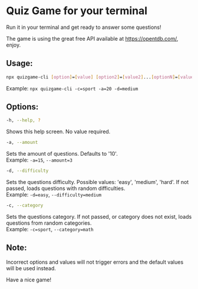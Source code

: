 # Quiz Game for your terminal

Run it in your terminal and get ready to answer some questions!

The game is using the great free API available at https://opentdb.com/, enjoy.

## Usage:

```sh
npx quizgame-cli [option]=[value] [option2]=[value2]...[optionN]=[valueN]
```
Example: `npx quizgame-cli -c=sport -a=20 -d=medium`

## Options:

```sh
-h, --help, ?
```

Shows this help screen. No value required.

```sh
-a, --amount
``` 

Sets the amount of questions. Defaults to '10'.  
Example: `-a=15`, `--amount=3`

```sh
-d, --difficulty
```

Sets the questions difficulty. Possible values: 'easy', 'medium', 'hard'. If not passed, loads questions with random difficulties.  
Example: `-d=easy`, `--difficulty=medium`

```sh
-c, --category
```

Sets the questions category. If not passed, or category does not exist, loads questions from random categories.  
Example: `-c=sport`, `--category=math`

## Note: 

Incorrect options and values will not trigger errors and the default values will be used instead.

Have a nice game!